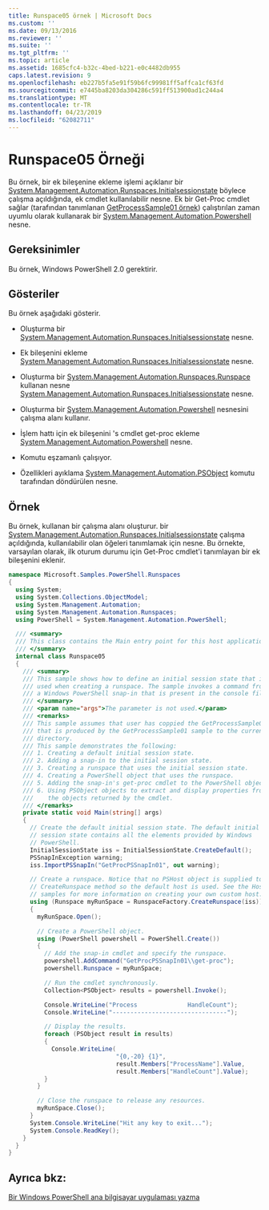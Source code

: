 ```yaml
---
title: Runspace05 örnek | Microsoft Docs
ms.custom: ''
ms.date: 09/13/2016
ms.reviewer: ''
ms.suite: ''
ms.tgt_pltfrm: ''
ms.topic: article
ms.assetid: 1685cfc4-b32c-4bed-b221-e0c4482db955
caps.latest.revision: 9
ms.openlocfilehash: eb227b5fa5e91f59b6fc99981ff5affca1cf63fd
ms.sourcegitcommit: e7445ba8203da304286c591ff513900ad1c244a4
ms.translationtype: MT
ms.contentlocale: tr-TR
ms.lasthandoff: 04/23/2019
ms.locfileid: "62082711"
---
```

# <a name="runspace05-sample"></a>Runspace05 Örneği

Bu örnek, bir ek bileşenine ekleme işlemi açıklanır bir [System.Management.Automation.Runspaces.Initialsessionstate](/dotnet/api/System.Management.Automation.Runspaces.InitialSessionState) böylece çalışma açıldığında, ek cmdlet kullanılabilir nesne. Ek bir Get-Proc cmdlet sağlar (tarafından tanımlanan [GetProcessSample01 örnek](../cmdlet/getprocesssample01-sample.md)) çalıştırılan zaman uyumlu olarak kullanarak bir [System.Management.Automation.Powershell](/dotnet/api/system.management.automation.powershell) nesne.

## <a name="requirements"></a>Gereksinimler

Bu örnek, Windows PowerShell 2.0 gerektirir.

## <a name="demonstrates"></a>Gösteriler

Bu örnek aşağıdaki gösterir.

- Oluşturma bir [System.Management.Automation.Runspaces.Initialsessionstate](/dotnet/api/System.Management.Automation.Runspaces.InitialSessionState) nesne.

- Ek bileşenini ekleme [System.Management.Automation.Runspaces.Initialsessionstate](/dotnet/api/System.Management.Automation.Runspaces.InitialSessionState) nesne.

- Oluşturma bir [System.Management.Automation.Runspaces.Runspace](/dotnet/api/System.Management.Automation.Runspaces.Runspace) kullanan nesne [System.Management.Automation.Runspaces.Initialsessionstate](/dotnet/api/System.Management.Automation.Runspaces.InitialSessionState) nesne.

- Oluşturma bir [System.Management.Automation.Powershell](/dotnet/api/system.management.automation.powershell) nesnesini çalışma alanı kullanır.

- İşlem hattı için ek bileşenini 's cmdlet get-proc ekleme [System.Management.Automation.Powershell](/dotnet/api/system.management.automation.powershell) nesne.

- Komutu eşzamanlı çalışıyor.

- Özellikleri ayıklama [System.Management.Automation.PSObject](/dotnet/api/System.Management.Automation.PSObject) komutu tarafından döndürülen nesne.

## <a name="example"></a>Örnek

Bu örnek, kullanan bir çalışma alanı oluşturur. bir [System.Management.Automation.Runspaces.Initialsessionstate](/dotnet/api/System.Management.Automation.Runspaces.InitialSessionState) çalışma açıldığında, kullanılabilir olan öğeleri tanımlamak için nesne. Bu örnekte, varsayılan olarak, ilk oturum durumu için Get-Proc cmdlet'i tanımlayan bir ek bileşenini eklenir.

```csharp
namespace Microsoft.Samples.PowerShell.Runspaces
{
  using System;
  using System.Collections.ObjectModel;
  using System.Management.Automation;
  using System.Management.Automation.Runspaces;
  using PowerShell = System.Management.Automation.PowerShell;

  /// <summary>
  /// This class contains the Main entry point for this host application.
  /// </summary>
  internal class Runspace05
  {
    /// <summary>
    /// This sample shows how to define an initial session state that is
    /// used when creating a runspace. The sample invokes a command from
    /// a Windows PowerShell snap-in that is present in the console file.
    /// </summary>
    /// <param name="args">The parameter is not used.</param>
    /// <remarks>
    /// This sample assumes that user has coppied the GetProcessSample01.dll
    /// that is produced by the GetProcessSample01 sample to the current
    /// directory.
    /// This sample demonstrates the following:
    /// 1. Creating a default initial session state.
    /// 2. Adding a snap-in to the initial session state.
    /// 3. Creating a runspace that uses the initial session state.
    /// 4. Creating a PowerShell object that uses the runspace.
    /// 5. Adding the snap-in's get-proc cmdlet to the PowerShell object.
    /// 6. Using PSObject objects to extract and display properties from
    ///    the objects returned by the cmdlet.
    /// </remarks>
    private static void Main(string[] args)
    {
      // Create the default initial session state. The default initial
      // session state contains all the elements provided by Windows
      // PowerShell.
      InitialSessionState iss = InitialSessionState.CreateDefault();
      PSSnapInException warning;
      iss.ImportPSSnapIn("GetProcPSSnapIn01", out warning);

      // Create a runspace. Notice that no PSHost object is supplied to the
      // CreateRunspace method so the default host is used. See the Host
      // samples for more information on creating your own custom host.
      using (Runspace myRunSpace = RunspaceFactory.CreateRunspace(iss))
      {
        myRunSpace.Open();

        // Create a PowerShell object.
        using (PowerShell powershell = PowerShell.Create())
        {
          // Add the snap-in cmdlet and specify the runspace.
          powershell.AddCommand("GetProcPSSnapIn01\\get-proc");
          powershell.Runspace = myRunSpace;

          // Run the cmdlet synchronously.
          Collection<PSObject> results = powershell.Invoke();

          Console.WriteLine("Process              HandleCount");
          Console.WriteLine("--------------------------------");

          // Display the results.
          foreach (PSObject result in results)
          {
            Console.WriteLine(
                              "{0,-20} {1}",
                              result.Members["ProcessName"].Value,
                              result.Members["HandleCount"].Value);
          }
        }

        // Close the runspace to release any resources.
        myRunSpace.Close();
      }
      System.Console.WriteLine("Hit any key to exit...");
      System.Console.ReadKey();
    }
  }
}
```

## <a name="see-also"></a>Ayrıca bkz:

[Bir Windows PowerShell ana bilgisayar uygulaması yazma](./writing-a-windows-powershell-host-application.md)
